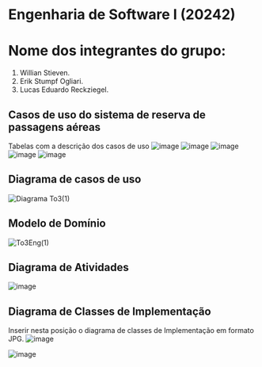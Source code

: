 # Engenharia de Software I (20242)
# Nome dos integrantes do grupo:
1) Willian Stieven.
2) Erik Stumpf Ogliari.
3) Lucas Eduardo Reckziegel.

## Casos de uso do sistema de reserva de passagens aéreas
Tabelas com a descrição dos casos de uso
![image](https://github.com/user-attachments/assets/b6c46d0a-141a-48ab-b053-44d99981daa9)
![image](https://github.com/user-attachments/assets/eabed830-99ff-4229-b713-de44702de88e)
![image](https://github.com/user-attachments/assets/20fdbc29-4678-4b64-8795-d3a4124dfb73)
![image](https://github.com/user-attachments/assets/fe79051a-41c0-45d2-8cea-548a4d8dd9ee)
![image](https://github.com/user-attachments/assets/fff60cef-f9a4-4c05-8807-c7c7dc2ef328)

## Diagrama de casos de uso
![Diagrama To3(1)](https://github.com/user-attachments/assets/3caba4fd-41f7-42bf-8e81-6ae2bdc2d2b3)

## Modelo de Domínio
![To3Eng(1)](https://github.com/user-attachments/assets/4727bdc0-3191-4ca7-9764-5ba0c65abe99)

## Diagrama de Atividades
![image](https://github.com/user-attachments/assets/91f1f836-3f75-4caf-a1f1-ed739b10dbd4)

## Diagrama de Classes de Implementação
 Inserir nesta posição o diagrama de classes de Implementação em formato JPG.
![image](https://github.com/user-attachments/assets/501e4f67-2f1e-402b-b54e-44956731630a)

![image](https://github.com/user-attachments/assets/9041d4c8-7ec5-47c7-a285-ebd9906ca79e)
